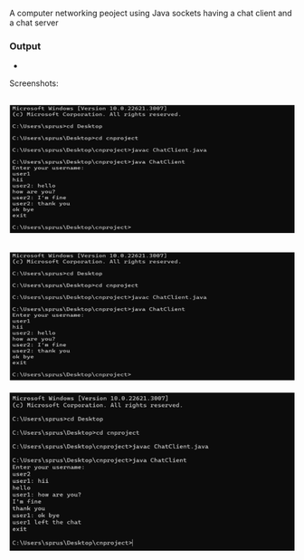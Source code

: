 A computer networking peoject using Java sockets having a chat client and a chat server


### Output
- 
Screenshots:

![Screenshot1](https://github.com/SubhashreePrusty/chatapplication/blob/main/Screenshot%202024-06-02%20195438.png)
--
![Screenshot2](https://github.com/SubhashreePrusty/chatapplication/blob/main/Screenshot%202024-06-02%20195438.png)
--
![Screenshot](https://github.com/SubhashreePrusty/chatapplication/blob/main/Screenshot%202024-06-02%20195455.png)
